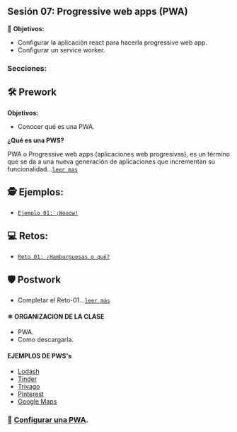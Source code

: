 ## Sesión 07: Progressive web apps (PWA)

🎯 **Objetivos:**

- Configurar la aplicación react para hacerla progressive web app.
- Configurar un service worker.

### Secciones:

## 🛠 Prework

**Objetivos:**

+ Conocer qué es una PWA.

**¿Qué es una PWS?**

PWA o Progressive web apps (aplicaciones web progresivas), es un término que se da a una nueva generación de aplicaciones que incrementan su funcionalidad...[`leer mas`](Prework)

## 🕵 Ejemplos:

+ [`Ejemplo 01: ¡Wooow!`](Ejemplo-01)

## 💻 Retos:

+ [`Reto 01: ¿Hamburguesas o qué?`](Reto-01)

## 🛡 Postwork
+ Completar el Reto-01...[`leer más`](Postwork/)

#### ⚛ ORGANIZACION DE LA CLASE
- PWA.
- Como descargarla.

#### EJEMPLOS DE PWS's
- [Lodash](https://lodash.com/)
- [Tinder](https://tinder.com/)
- [Trivago](https://www.trivago.in/)
- [Pinterest](https://www.pinterest.com/)
- [Google Maps](https://www.google.co.in/maps/)

### 🎩 [Configurar una PWA](../BuenasPracticas/PWA/Readme.md).
